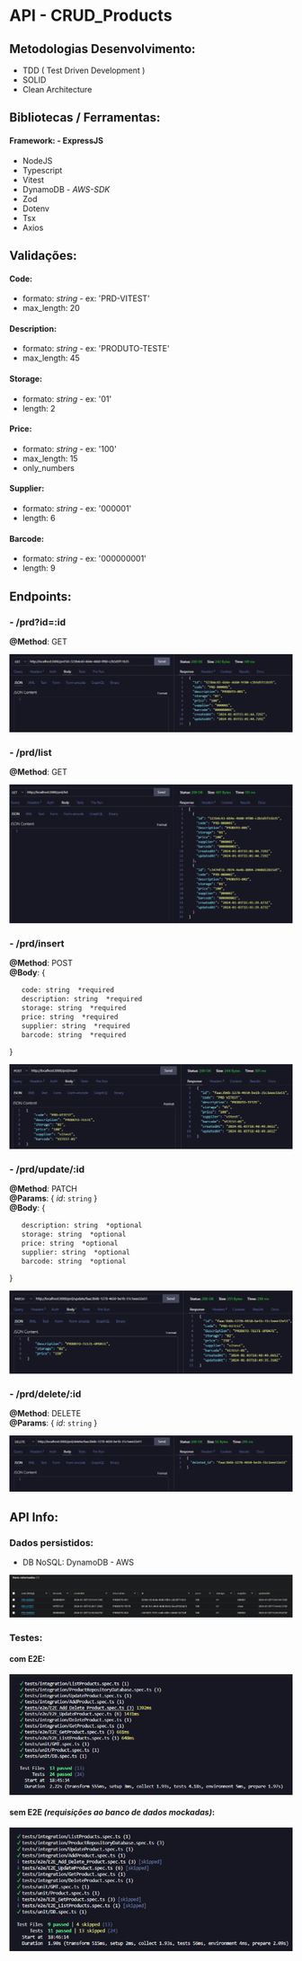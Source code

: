 # API - CRUD_Products

## Metodologias Desenvolvimento:
- TDD ( Test Driven Development )
- SOLID
- Clean Architecture

## Bibliotecas / Ferramentas:
#### **Framework**: - ExpressJS
- NodeJS
- Typescript
- Vitest
- DynamoDB - *AWS-SDK*
- Zod
- Dotenv
- Tsx
- Axios

## Validações:
#### Code:
- formato: *string* - ex: 'PRD-VITEST'
- max_length: 20

#### Description:
- formato: *string* - ex: 'PRODUTO-TESTE'
- max_length: 45

#### Storage:
- formato: *string* - ex: '01'
- length: 2

#### Price:
- formato: *string* - ex: '100'
- max_length: 15
- only_numbers

#### Supplier:
- formato: *string* - ex: '000001'
- length: 6

#### Barcode:
- formato: *string* - ex: '000000001'
- length: 9


## Endpoints:

### - /prd?id=:id
**@Method**: GET <br>

![Alt text](imgs/getProduct.png) <br>

### - /prd/list
**@Method**: GET <br>

![Alt text](imgs/listProducts.png) <br>

### - /prd/insert
**@Method**: POST <br>
**@Body**: { <br>
```
   code: string  *required
   description: string  *required
   storage: string  *required
   price: string  *required
   supplier: string  *required
   barcode: string  *required
```
}

![Alt text](imgs/addProduct.png) <br>


### - /prd/update/:id
**@Method**: PATCH <br>
**@Params**: { *id*: `string` } <br>
**@Body**: { <br>
```
   description: string  *optional
   storage: string  *optional
   price: string  *optional
   supplier: string  *optional
   barcode: string  *optional
```
}

![Alt text](imgs/updateProduct.png)


### - /prd/delete/:id
**@Method**: DELETE <br>
**@Params**: { *id*: `string` } <br>

![Alt text](imgs/deleteProduct.png)

## API Info:

### Dados persistidos:
- DB NoSQL: DynamoDB - AWS

![Alt text](imgs/persistencyData.png)

### Testes:

#### com E2E:

![Alt text](imgs/testsE2E.png)

#### sem E2E *(requisições ao banco de dados mockadas)*:

![Alt text](imgs/tests.png)